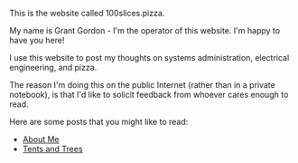 This is the website called 100slices.pizza. 

My name is Grant Gordon - I'm the operator of this website. I'm happy to have you here!

I use this website to post my thoughts on systems administration, electrical engineering, and pizza.

The reason I'm doing this on the public Internet (rather than in a private notebook), is that I'd like to solicit feedback from whoever cares enough to read. 

Here are some posts that you might like to read:
 - [About Me](./posts/about_me.md "About Me")
 - [Tents and Trees](./posts/tents_and_trees.html "Tents and Trees")

